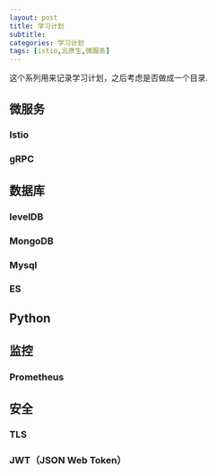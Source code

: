 ```yaml
---
layout: post
title: 学习计划
subtitle: 
categories: 学习计划
tags: [istio,云原生,微服务]
---
```


这个系列用来记录学习计划，之后考虑是否做成一个目录.

## 微服务

### Istio
### gRPC

## 数据库

### levelDB
### MongoDB
### Mysql
### ES


## Python


## 监控
### Prometheus


## 安全

### TLS

### JWT（JSON Web Token）